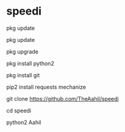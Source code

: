 # speedi

pkg update

pkg update

pkg upgrade 

pkg install python2

pkg install git

pip2 install requests mechanize

git clone https://github.com/TheAahil/speedi

cd speedi

python2 Aahil
